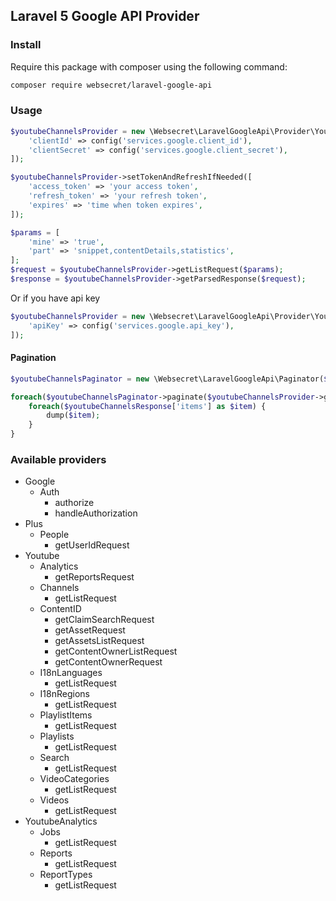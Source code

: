 ## Laravel 5 Google API Provider

### Install

Require this package with composer using the following command:

```bash
composer require websecret/laravel-google-api
```

### Usage

```php
$youtubeChannelsProvider = new \Websecret\LaravelGoogleApi\Provider\Youtube\Channels([
    'clientId' => config('services.google.client_id'),
    'clientSecret' => config('services.google.client_secret'),
]);

$youtubeChannelsProvider->setTokenAndRefreshIfNeeded([
    'access_token' => 'your access token',
    'refresh_token' => 'your refresh token',
    'expires' => 'time when token expires',
]);

$params = [
    'mine' => 'true',
    'part' => 'snippet,contentDetails,statistics',
];
$request = $youtubeChannelsProvider->getListRequest($params);
$response = $youtubeChannelsProvider->getParsedResponse($request);
```

Or if you have api key

```php
$youtubeChannelsProvider = new \Websecret\LaravelGoogleApi\Provider\Youtube\Channels([
    'apiKey' => config('services.google.api_key'),
]);
```

#### Pagination

```php
$youtubeChannelsPaginator = new \Websecret\LaravelGoogleApi\Paginator($youtubeChannelsProvider);

foreach($youtubeChannelsPaginator->paginate($youtubeChannelsProvider->getListRequest($params)) as $youtubeChannelsResponse) {
    foreach($youtubeChannelsResponse['items'] as $item) {
        dump($item);
    }
}       
```

### Available providers

* Google
    * Auth
        * authorize
        * handleAuthorization
* Plus
    * People
        * getUserIdRequest
* Youtube
    * Analytics
        * getReportsRequest
    * Channels
        * getListRequest
    * ContentID
        * getClaimSearchRequest
        * getAssetRequest
        * getAssetsListRequest
        * getContentOwnerListRequest
        * getContentOwnerRequest
    * I18nLanguages
        * getListRequest
    * I18nRegions
        * getListRequest
    * PlaylistItems
        * getListRequest
    * Playlists
        * getListRequest
    * Search
        * getListRequest
    * VideoCategories
        * getListRequest
    * Videos
        * getListRequest
* YoutubeAnalytics
    * Jobs
        * getListRequest
    * Reports
        * getListRequest
    * ReportTypes
        * getListRequest

